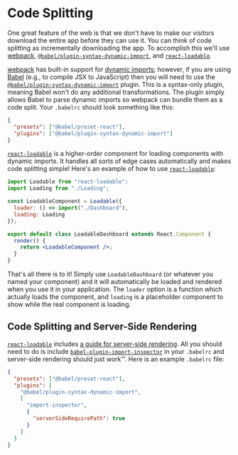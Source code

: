 # Code Splitting

One great feature of the web is that we don't have to make our visitors download the entire app before they can use it. You can think of code splitting as incrementally downloading the app. To accomplish this we'll use [webpack], [`@babel/plugin-syntax-dynamic-import`], and [`react-loadable`].

[webpack] has built-in support for [dynamic imports][import]; however, if you are using [Babel] (e.g., to compile JSX to JavaScript) then you will need to use the [`@babel/plugin-syntax-dynamic-import`] plugin. This is a syntax-only plugin, meaning Babel won't do any additional transformations. The plugin simply allows Babel to parse dynamic imports so webpack can bundle them as a code split. Your `.babelrc` should look something like this:

```json
{
  "presets": ["@babel/preset-react"],
  "plugins": ["@babel/plugin-syntax-dynamic-import"]
}
```

[`react-loadable`] is a higher-order component for loading components with dynamic imports. It handles all sorts of edge cases automatically and makes code splitting simple! Here's an example of how to use [`react-loadable`]:

```jsx
import Loadable from "react-loadable";
import Loading from "./Loading";

const LoadableComponent = Loadable({
  loader: () => import("./Dashboard"),
  loading: Loading
});

export default class LoadableDashboard extends React.Component {
  render() {
    return <LoadableComponent />;
  }
}
```

That's all there is to it! Simply use `LoadableDashboard` (or whatever you named your component) and it will automatically be loaded and rendered when you use it in your application. The `loader` option is a function which actually loads the component, and `loading` is a placeholder component to show while the real component is loading.

## Code Splitting and Server-Side Rendering

[`react-loadable`] includes [a guide for server-side rendering][ssr]. All you should need to do is include [`babel-plugin-import-inspector`] in your `.babelrc` and server-side rendering should just work™. Here is an example `.babelrc` file:

```json
{
  "presets": ["@babel/preset-react"],
  "plugins": [
    "@babel/plugin-syntax-dynamic-import",
    [
      "import-inspector",
      {
        "serverSideRequirePath": true
      }
    ]
  ]
}
```

[babel]: https://babeljs.io/
[`@babel/preset-react`]:  https://babeljs.io/docs/en/babel-preset-react
[`@babel/plugin-syntax-dynamic-import`]: https://babeljs.io/docs/plugins/syntax-dynamic-import/
[`babel-plugin-import-inspector`]: https://github.com/thejameskyle/react-loadable/tree/6902cc87f618446c54daa85d8fecec6836c9461a#babel-plugin-import-inspector
[`react-loadable`]: https://github.com/thejameskyle/react-loadable
[import]: https://github.com/tc39/proposal-dynamic-import
[webpack]: https://webpack.js.org/
[ssr]: https://github.com/thejameskyle/react-loadable/tree/6902cc87f618446c54daa85d8fecec6836c9461a#server-side-rendering
